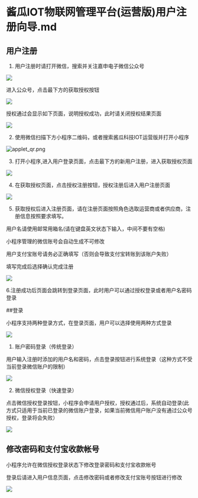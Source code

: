 # 酱瓜IOT物联网管理平台(运营版)用户注册向导.md

## 用户注册

1. 用户注册时请打开微信，搜索并关注嘉申电子微信公众号

![](https://upload-images.jianshu.io/upload_images/11115937-84ed728fc1cc62d0.png?imageMogr2/auto-orient/strip%7CimageView2/2/w/1240)

进入公众号，点击最下方的获取授权按钮

![](https://upload-images.jianshu.io/upload_images/11115937-8e9efdef1b82bccd.png?imageMogr2/auto-orient/strip%7CimageView2/2/w/1240)

授权通过会显示如下页面，说明授权成功，此时请关闭授权结果页面

![](https://upload-images.jianshu.io/upload_images/11115937-a012ecad23680ec9.png?imageMogr2/auto-orient/strip%7CimageView2/2/w/1240)

2. 使用微信扫描下方小程序二维码，或者搜索酱瓜科技IOT运营版并打开小程序

![applet_qr.png](https://upload-images.jianshu.io/upload_images/11115937-7b612b3873e7a136.png?imageMogr2/auto-orient/strip%7CimageView2/2/w/1240)

3. 打开小程序,进入用户登录页面，点击最下方的新用户注册，进入获取授权页面

![](https://upload-images.jianshu.io/upload_images/11115937-fb504aafb72ac39a.png?imageMogr2/auto-orient/strip%7CimageView2/2/w/1240)

4. 在获取授权页面，点击授权注册按钮，授权注册后进入用户注册页面

![](https://upload-images.jianshu.io/upload_images/11115937-fe212de64d948008.png?imageMogr2/auto-orient/strip%7CimageView2/2/w/1240)

5. 获取授权后进入注册页面，请在注册页面按照角色选取运营商或者供应商，注册信息按照要求填写。

用户名请使用邮常用箱名(请在键盘英文状态下输入，中间不要有空格)

小程序管理的微信账号会自动生成不可修改

用户支付宝账号请务必正确填写（否则会导致支付宝转账到该账户失败）

填写完成后选择确认完成注册

![](https://upload-images.jianshu.io/upload_images/11115937-5344bd05eadcb027.png?imageMogr2/auto-orient/strip%7CimageView2/2/w/1240)

6.注册成功后页面会跳转到登录页面，此时用户可以通过授权登录或者用户名密码登录

##登录

小程序支持两种登录方式，在登录页面，用户可以选择使用两种方式登录

![](https://upload-images.jianshu.io/upload_images/11115937-d53de95bd81866e9.png?imageMogr2/auto-orient/strip%7CimageView2/2/w/1240)

1. 账户密码登录（传统登录）

用户输入注册时添加的用户名和密码，点击登录按钮进行系统登录（这种方式不受当前登录微信账户的限制）

![](https://upload-images.jianshu.io/upload_images/11115937-498df487eda20757.png?imageMogr2/auto-orient/strip%7CimageView2/2/w/1240)

2. 微信授权登录（快速登录）

点击微信授权登录按钮，小程序会申请用户授权，授权通过后，系统自动登录(此方式只适用于当前已登录的微信账户登录，如果当前微信用户账户没有通过公众号授权，登录将会失败）

![](https://upload-images.jianshu.io/upload_images/11115937-c1059365384bffb5.png?imageMogr2/auto-orient/strip%7CimageView2/2/w/1240)

## 修改密码和支付宝收款帐号

小程序允许在微信授权登录状态下修改登录密码和支付宝收款帐号

登录后请进入用户信息页面，点击修改密码或者修改支付宝账号按钮进行修改

![](https://upload-images.jianshu.io/upload_images/11115937-039d0fc9f9e9e6ad.png?imageMogr2/auto-orient/strip%7CimageView2/2/w/1240)
